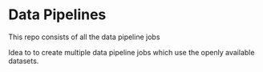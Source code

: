 # Data Pipelines

This repo consists of all the data pipeline jobs

Idea to to create multiple data pipeline jobs which use the openly available datasets.
